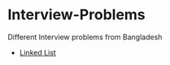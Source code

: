 # Interview-Problems
Different Interview problems from Bangladesh

- [Linked List](https://github.com/Perdente/Interview-Problems/blob/main/Linked%20List.md#linked-list)
